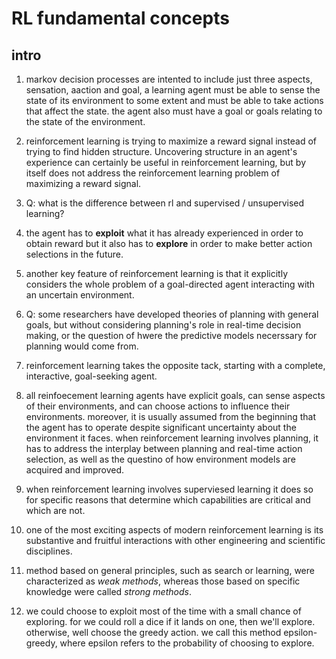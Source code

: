 # RL fundamental concepts

## intro

1. markov decision processes are intented to include just three aspects, sensation, aaction and goal, a learning agent must be able to sense the state of its environment to some extent and must be able to take actions that affect the state. the agent also must have a goal or goals relating to the state of the environment.

2. reinforcement learning is trying to maximize a reward signal instead of trying to find hidden structure. Uncovering structure in an agent's experience can certainly be useful in reinforcement learning, but by itself does not address the reinforcement learning problem of maximizing a reward signal.

3. Q: what is the difference between rl and supervised / unsupervised learning?

4. the agent has to **exploit** what it has already experienced in order to obtain reward but it also has to **explore** in order to make better action selections in the future.

5. another key feature of reinforcement learning is that it explicitly considers the whole problem of a goal-directed agent interacting with an uncertain environment.

6. Q: some researchers have developed theories of planning with general goals, but without considering planning's role in real-time decision making, or the question of hwere the predictive models necerssary for planning would come from.

7. reinforcement learning takes the opposite tack, starting with a complete, interactive, goal-seeking agent.

8. all reinfoecement learning agents have explicit goals, can sense aspects of their environments, and can choose actions to influence their environments. moreover, it is usually assumed from the beginning that the agent has to operate despite significant uncertainty about the environment it faces. when reinforcement learning involves planning, it has to address the interplay between planning and real-time action selection, as well as the questino of how environment models are acquired and improved.

9. when reinforcement learning involves superviesed learning it does so for specific reasons that determine which capabilities are critical and which are not.

10. one of the most exciting aspects of modern reinforcement learning is its substantive and fruitful interactions with other engineering and scientific disciplines.

12. method based on general principles, such as search or learning, were characterized as *weak methods*, whereas those based on specific knowledge were called *strong methods*.

13. we could choose to exploit most of the time with a small chance of exploring. for we could roll a dice if it lands on one, then we'll explore. otherwise, well choose the greedy action. we call this method epsilon-greedy, where epsilon refers to the probability of choosing to explore.
